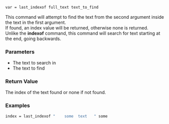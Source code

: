 ```sh
var = last_indexof full_text text_to_find
```

This command will attempt to find the text from the second argument inside the text in the first argument.<br>
If found, an index value will be returned, otherwise none is returned.<br>
Unlike the **indexof** command, this command will search for text starting at the end, going backwards.

### Parameters

* The text to search in
* The text to find

### Return Value

The index of the text found or none if not found.

### Examples

```sh
index = last_indexof "    some  text   " some
```
